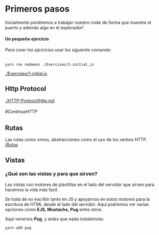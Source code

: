 # Primeros pasos

Inicialmente pondremos a trabajar nuestro node de forma que muestre el puerto y además algo en el explorador!

#### Un pequeño ejercicio

###### Para corer los ejercicios usar los siguiente comando:

`yarn run nodemon ./Exercises/1-initial.js`

[./Exercises/1-initial.js](./Exercises/1-initial.js)

## Http Protocol

[./HTTP-Protocol/http.md](./HTTP-Protocol/http.md)

###### #ContinuaHTTP

## Rutas

Las rutas como vimos, abstracciones como el uso de los verbos HTTP.
[/Rutas](./Rutas/routes.js)

## Vistas

### ¿Qué son las vistas y para que sirven?

Las vistas con motores de plantillas en el lado del servidor que sirven para hacernos la vida más facíl.

Se trata de no escribir tanto en JS y apoyarnos en estos motores para la escritura de HTML desde el lado del servidor.
Aquí podremos ver varias opciones como **EJS, Mustache, Pug** entre otros.

Aquí veremos **_Pug_**, y antes que nada instalemolo:

`yarn add pug`
